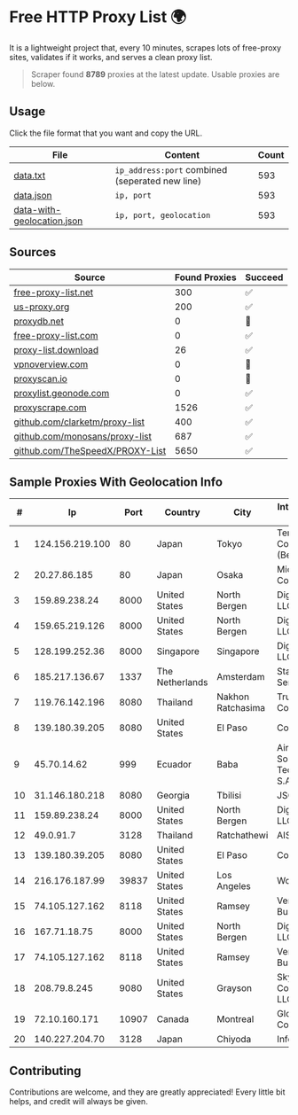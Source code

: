 
# Free HTTP Proxy List 🌍

It is a lightweight project that, every 10 minutes, scrapes lots of free-proxy sites, validates if it works, and serves a clean proxy list.


> Scraper found **8789** proxies at the latest update. Usable proxies are below.

## Usage

Click the file format that you want and copy the URL.


|File|Content|Count|
|----|-------|-----|
|[data.txt](https://raw.githubusercontent.com/themiralay/Proxy-List-World/master/data.txt)|`ip_address:port` combined (seperated new line)|593|
|[data.json](https://raw.githubusercontent.com/themiralay/Proxy-List-World/master/data.json)|`ip, port`|593|
|[data-with-geolocation.json](https://raw.githubusercontent.com/themiralay/Proxy-List-World/master/data-with-geolocation.json)|`ip, port, geolocation`|593|

## Sources

|Source|Found Proxies|Succeed|
|------|-------------|-------|
|[free-proxy-list.net](https://free-proxy-list.net)|300|✅|
|[us-proxy.org](https://www.us-proxy.org)|200|✅|
|[proxydb.net](http://proxydb.net)|0|🚫|
|[free-proxy-list.com](https://free-proxy-list.com/?page=&port=&type%5B%5D=http&type%5B%5D=https&up_time=0&search=Search)|0|✅|
|[proxy-list.download](https://www.proxy-list.download/HTTP)|26|✅|
|[vpnoverview.com](https://vpnoverview.com/privacy/anonymous-browsing/free-proxy-servers)|0|🚫|
|[proxyscan.io](https://www.proxyscan.io)|0|🚫|
|[proxylist.geonode.com](https://proxylist.geonode.com/api/proxy-list?limit=300&page=1&sort_by=lastChecked&sort_type=desc&protocols=http,https)|0|✅|
|[proxyscrape.com](https://api.proxyscrape.com/v2/?request=displayproxies&protocol=http&timeout=10000&country=all&ssl=all&anonymity=all)|1526|✅|
|[github.com/clarketm/proxy-list](https://raw.githubusercontent.com/clarketm/proxy-list/master/proxy-list-raw.txt)|400|✅|
|[github.com/monosans/proxy-list](https://raw.githubusercontent.com/monosans/proxy-list/main/proxies/http.txt)|687|✅|
|[github.com/TheSpeedX/PROXY-List](https://raw.githubusercontent.com/TheSpeedX/PROXY-List/master/http.txt)|5650|✅|


## Sample Proxies With Geolocation Info

|#|Ip|Port|Country|City|Internet Service Provider|
|-|--|----|-------|----|-------------------------|
|1|124.156.219.100|80|Japan|Tokyo|Tencent Cloud Computing (Beijing) Co|
|2|20.27.86.185|80|Japan|Osaka|Microsoft Corporation|
|3|159.89.238.24|8000|United States|North Bergen|DigitalOcean, LLC|
|4|159.65.219.126|8000|United States|North Bergen|DigitalOcean, LLC|
|5|128.199.252.36|8000|Singapore|Singapore|DigitalOcean, LLC|
|6|185.217.136.67|1337|The Netherlands|Amsterdam|Stallion Network Services Limited|
|7|119.76.142.196|8080|Thailand|Nakhon Ratchasima|True Internet Co., Ltd.|
|8|139.180.39.205|8080|United States|El Paso|Conterra|
|9|45.70.14.62|999|Ecuador|Baba|Airmaxtelecom Soluciones Tecnologicas S.A|
|10|31.146.180.218|8080|Georgia|Tbilisi|JSC "Silknet"|
|11|159.89.238.24|8000|United States|North Bergen|DigitalOcean, LLC|
|12|49.0.91.7|3128|Thailand|Ratchathewi|AIS-Fibre|
|13|139.180.39.205|8080|United States|El Paso|Conterra|
|14|216.176.187.99|39837|United States|Los Angeles|Wowrack.com|
|15|74.105.127.162|8118|United States|Ramsey|Verizon Business|
|16|167.71.18.75|8000|United States|North Bergen|DigitalOcean, LLC|
|17|74.105.127.162|8118|United States|Ramsey|Verizon Business|
|18|208.79.8.245|9080|United States|Grayson|Skyrider Communications LLC|
|19|72.10.160.171|10907|Canada|Montreal|GloboTech Communications|
|20|140.227.204.70|3128|Japan|Chiyoda|InfoSphere|



## Contributing

Contributions are welcome, and they are greatly appreciated! Every
little bit helps, and credit will always be given.

